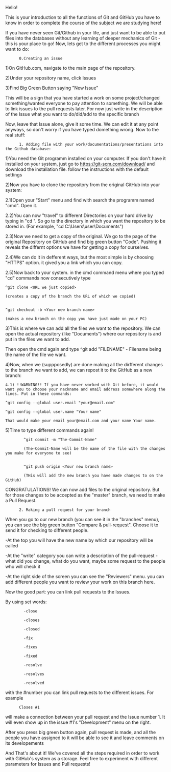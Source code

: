 Hello!

This is your introduction to all the functions of Git and GitHub you have to know in order to complete the course of the subject we are studying here!

If you have never seen Git/Github in your life, and just want to be able to put files into the databases without any learning of deeper mechanics of Git - this is your place to go!
Now, lets get to the different processes you might want to do:

          0.Creating an issue

1)On GitHub.com, navigate to the main page of the repository.

2)Under your repository name, click Issues

3)Find Big Green Button saying "New Issue"

This will be a sign that you have started  a work on some project/changed something/wanted everyone to pay attention to something. We will be able to link issues to the pull requests later. For now just write in the description of the Issue what you want to do/did/add to the specific branch

Now, leave that Issue alone, give it some time. We can edit it at any point anyways, so don't worry if you have typed domething wrong. Now to the real stuff:


          1. Adding file with your work/documentations/presentations into the Github database:

1)You need the Git programm installed on your computer. If you don't have it installed on your system, just go to https://git-scm.com/download/ and download the installation file. follow the instructions with the default settings

2)Now you have to clone the repository from the original GitHub into your system:

  2.1)Open your "Start" menu and find with search the programm named "cmd". Open it.
  
  2.2)You can now "travel" to different Directories on your hard drive by typing in "cd <path-to-the-directory-you-want-to-go>". So go to the directory in which you want the repository to be stored in. 
  (For example, "cd C:\Users\user\Documents")
  
  2.3)Now we need to get a copy of the original. We go to the page of the original Repository on GitHub and find big green button "Code". Pushing it reveals the differnt options we have for getting a copy for ourselves.
  
  2.4)We can do it in defferent ways, but the most simple is by choosing "HTTPS" option. it gived you a link which you can copy.
  
  2.5)Now back to your system. in the cmd command menu where you typed "cd" commands now consecutively type
  
    ^git clone <URL we just copied> 
  
    (creates a copy of the branch the URL of which we copied)
    
  
    ^git checkout -b <Your new branch name>
  
    (makes a new branch on the copy you have just made on your PC)
    
 3)This is where we can add all the files we want to the repository. We can open the actual repository (like "Documents") where our repository is and put in the files we want to add.
  
  Then open the cmd again and type ^git add "FILENAME" - Filename being the name of the file we want.
  
 4)Now, when we (suppposedly) are done making all the dirfferent changes to the branch we want to add, we can repost it to the GitHub as a new branch:
  
    4.1) !!WARNING!! If you have never worked with Git before, it would want you to choose your nackname and email address somewhere along the lines. Put in these commands:
  
    ^git config --global user.email "your@email.com"
  
    ^git config --global user.name "Your name"
  
    That would make your email your@email.com and your name Your name.
  
 5)Time to type different commands again!
  
            ^git commit -m "The-Commit-Name"

            (The-Commit-Name will be the name of the file with the changes you make for everyone to see)


            ^git push origin <Your new branch name>

            (THis will add the new branch you have made changes to on the GitHub)

 CONGRATULATIONS! We can now add files to the original repository. But for those changes to be accepted as the "master" branch, we need to make a Pull Request.
 
          2. Making a pull request for your branch
  
 When you go to our new branch (you can see it in the "branches" menu), you can see the big green button "Compare & pull-request". Choose it to send it for checking to different people.
 
 -At the top you will have the new name by which our repository will be called
  
 -At the "write" category you can write a description of the pull-request - what did you change, what do you want, maybe some request to the people who will check it
 
  -At the right side of the screen you can see the "Reviewers" menu. you can add different people you want to review your work on this branch here.
 
  Now the good part: you can link pull requests to the Issues.
  
  By using set words:
  
            -close

            -closes

            -closed

            -fix

            -fixes

            -fixed

            -resolve

            -resolves

            -resolved
  
  with the #number you can link pull requests to the different issues. For example
  
          Closes #1
  
  will make a connection between your pull request and the Issue number 1. It will even show up in the issue #1's "Development" menu on the right.
  
  
  After you press big green button again, pull request is made, and all the people you have assigned to it will be able to see it and leave comments on its developements
  
And That's about it! We've covered all the steps required in order to work  with GitHub's system as a storage.
Feel free to experiment with different parameters for Issues and Pull requests!

